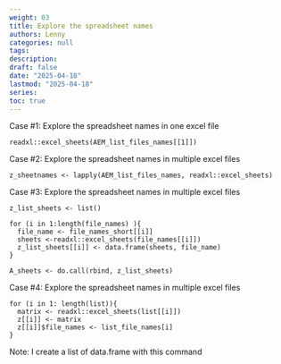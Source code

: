 ```yaml
---
weight: 03 
title: Explore the spreadsheet names
authors: Lenny
categories: null
tags: 
description: 
draft: false
date: "2025-04-18"
lastmod: "2025-04-18"
series:
toc: true
---
```



<!--more-->

Case #1: Explore the spreadsheet names in one excel file
```
readxl::excel_sheets(AEM_list_files_names[[1]])
```
 

Case #2: Explore the spreadsheet names in multiple excel files

```
z_sheetnames <- lapply(AEM_list_files_names, readxl::excel_sheets)
```

Case #3: Explore the spreadsheet names in multiple excel files
```
z_list_sheets <- list()
 
for (i in 1:length(file_names) ){
  file_name <- file_names_short[[i]]
  sheets <-readxl::excel_sheets(file_names[[i]])
  z_list_sheets[[i]] <- data.frame(sheets, file_name)
}
 
A_sheets <- do.call(rbind, z_list_sheets)

```


Case #4: Explore the spreadsheet names in multiple excel files

```
for (i in 1: length(list)){
  matrix <- readxl::excel_sheets(list[[i]]) 
  z[[i]] <- matrix
  z[[i]]$file_names <- list_file_names[i]
}

```

Note: I create a list of data.frame with this command 